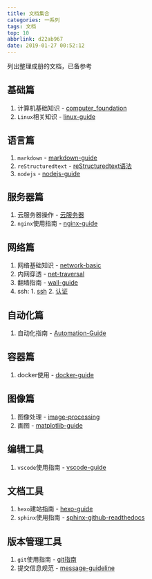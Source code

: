 ```yaml
---
title: 文档集合
categories: 一系列
tags: 文档
top: 10
abbrlink: d22ab967
date: 2019-01-27 00:52:12
---
```


列出整理成册的文档，已备参考

## 基础篇

1. 计算机基础知识 - [computer_foundation](https://zj-computer-foundation.readthedocs.io/zh_CN/latest/)
2. `Linux`相关知识 - [linux-guide](https://zj-linux-guide.readthedocs.io/zh_CN/latest/)

## 语言篇

1. `markdown` - [markdown-guide](https://zj-markdown-guide.readthedocs.io/zh/latest/)
2. `reStructuredtext` - [reStructuredtext语法](https://zj-sphinx-github-readthedocs.readthedocs.io/en/latest/sphinx/reStructuredtext%20-%20%E5%B8%B8%E7%94%A8%E8%AF%AD%E6%B3%95.html)
3. `nodejs` - [nodejs-guide](https://hexo-guide.readthedocs.io/zh_CN/latest/node.html)

## 服务器篇

1. 云服务器操作 - [云服务器](https://zj-linux-guide.readthedocs.io/zh_CN/latest/cvm.html)
2. `nginx`使用指南 - [nginx-guide](https://zj-network-guide.readthedocs.io/zh_CN/latest/nginx.html)

## 网络篇

1. 网络基础知识 - [network-basic](https://zj-network-guide.readthedocs.io/zh_CN/latest/basic.html)
2. 内网穿透 - [net-traversal](https://zj-network-guide.readthedocs.io/zh_CN/latest/net-traversal.html)
3. 翻墙指南 - [wall-guide](https://wall-guide.readthedocs.io/zh/latest/)
4. ssh: 1. [ssh](https://zj-linux-guide.readthedocs.io/zh_CN/latest/ssh.html) 2. [认证](https://zj-git-guide.readthedocs.io/zh_CN/latest/authentication.html)

## 自动化篇

1. 自动化指南 - [Automation-Guide](https://automation-guide.readthedocs.io/zh_CN/latest/)

## 容器篇

1. docker使用 - [docker-guide](https://docker-guide.readthedocs.io/zh_CN/latest/)

## 图像篇

1. 图像处理 - [image-processing](https://zj-image-processing.readthedocs.io/zh_CN/latest/)
2. 画图 - [matplotlib-guide](https://zj-image-processing.readthedocs.io/zh_CN/latest/matplotlib.html)

## 编辑工具

1. `vscode`使用指南 - [vscode-guide](https://vscode-guide.readthedocs.io/zh_CN/latest/)

## 文档工具

1. `hexo`建站指南 - [hexo-guide](https://hexo-guide.readthedocs.io/zh_CN/latest/)
2. `sphinx`使用指南 - [sphinx-github-readthedocs](https://zj-sphinx-github-readthedocs.readthedocs.io/en/latest/)

## 版本管理工具

1. `git`使用指南 - [git指南](https://zj-git-guide.readthedocs.io/zh_CN/latest/)
2. 提交信息规范 - [message-guideline](https://zj-git-guide.readthedocs.io/zh_CN/latest/message-guideline.html)
